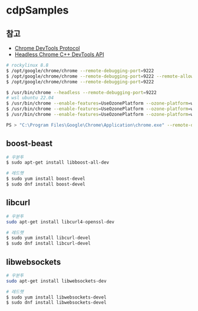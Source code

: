 # cdpSamples

## 참고
- [Chrome DevTools Protocol](https://chromedevtools.github.io/devtools-protocol/)
- [Headless Chrome C++ DevTools API](https://docs.google.com/document/d/1rlqcp8nk-ZQvldNJWdbaMbwfDbJoOXvahPCDoPGOwhQ/edit#heading=h.pbplycf9595h)

```bash
# rockylinux 8.8
$ /opt/google/chrome/chrome --remote-debugging-port=9222
$ /opt/google/chrome/chrome --remote-debugging-port=9222 --remote-allow-origins=*
$ /opt/google/chrome/chrome --remote-debugging-port=9222 

$ /usr/bin/chrome --headless --remote-debugging-port=9222
# wsl ubuntu 22.04
$ /usr/bin/chrome --enable-features=UseOzonePlatform --ozone-platform=wayland --remote-debugging-port=9222
$ /usr/bin/chrome --enable-features=UseOzonePlatform --ozone-platform=wayland --remote-debugging-port=9222 --remote-allow-origins=* 
$ /usr/bin/chrome --enable-features=UseOzonePlatform --ozone-platform=wayland --remote-debugging-port=9222 --remote-allow-origins=* --headless

PS > "C:\Program Files\Google\Chrome\Application\chrome.exe" --remote-debugging-port=9222
```

## boost-beast
```bash
# 우분투
$ sudo apt-get install libboost-all-dev

# 레드햇
$ sudo yum install boost-devel
$ sudo dnf install boost-devel
```

## libcurl
```bash
# 우분투
sudo apt-get install libcurl4-openssl-dev

# 레드햇
$ sudo yum install libcurl-devel
$ sudo dnf install libcurl-devel
```

## libwebsockets
```bash
# 우분투
sudo apt-get install libwebsockets-dev

# 레드햇
$ sudo yum install libwebsockets-devel
$ sudo dnf install libwebsockets-devel
```

